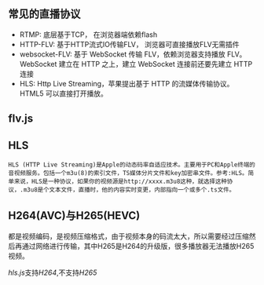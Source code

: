 ## 常见的直播协议
  - RTMP: 底层基于TCP， 在浏览器端依赖flash
  - HTTP-FLV: 基于HTTP流式IO传输FLV， 浏览器可直接播放FLV无需插件
  - websocket-FLV: 基于 WebSocket 传输 FLV，依赖浏览器支持播放 FLV。WebSocket 建立在 HTTP 之上，建立 WebSocket 连接前还要先建立 HTTP 连接
  - HLS:  Http Live Streaming，苹果提出基于 HTTP 的流媒体传输协议。HTML5 可以直接打开播放。


## flv.js

## HLS
 	HLS (HTTP Live Streaming)是Apple的动态码率自适应技术。主要用于PC和Apple终端的音视频服务。包括一个m3u(8)的索引文件，TS媒体分片文件和key加密串文件。参考:HLS。简单来说，HLS是一种协议，如果你的视频源是http://xxxx.m3u8这种，就选择这种协议，.m3u8是个文本文件，直播时，他的内容实时变更，内部指向一个或多个.ts文件。



## **H264(AVC)与H265(HEVC)**

​	都是视频编码，是视频压缩格式，由于视频本身的码流太大，所以需要经过压缩然后再通过网络进行传输，其中H265是H264的升级版，很多播放器无法播放H265视频。

*hls.js*支持*H264*,不支持*H265*
